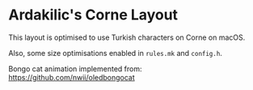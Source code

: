 # Ardakilic's Corne Layout

This layout is optimised to use Turkish characters on Corne on macOS.

Also, some size optimisations enabled in `rules.mk` and `config.h`.

Bongo cat animation implemented from: https://github.com/nwii/oledbongocat